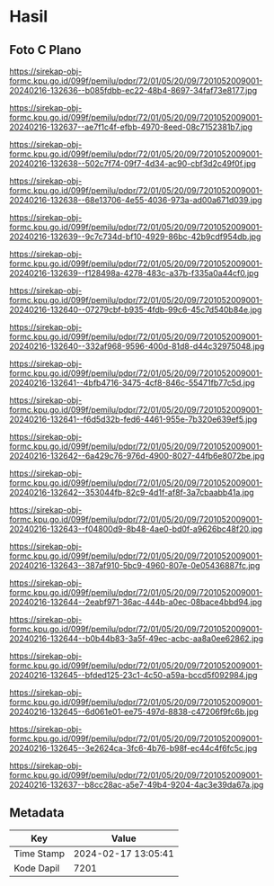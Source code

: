 # Hasil

## Foto C Plano

https://sirekap-obj-formc.kpu.go.id/099f/pemilu/pdpr/72/01/05/20/09/7201052009001-20240216-132636--b085fdbb-ec22-48b4-8697-34faf73e8177.jpg

https://sirekap-obj-formc.kpu.go.id/099f/pemilu/pdpr/72/01/05/20/09/7201052009001-20240216-132637--ae7f1c4f-efbb-4970-8eed-08c7152381b7.jpg

https://sirekap-obj-formc.kpu.go.id/099f/pemilu/pdpr/72/01/05/20/09/7201052009001-20240216-132638--502c7f74-09f7-4d34-ac90-cbf3d2c49f0f.jpg

https://sirekap-obj-formc.kpu.go.id/099f/pemilu/pdpr/72/01/05/20/09/7201052009001-20240216-132638--68e13706-4e55-4036-973a-ad00a671d039.jpg

https://sirekap-obj-formc.kpu.go.id/099f/pemilu/pdpr/72/01/05/20/09/7201052009001-20240216-132639--9c7c734d-bf10-4929-86bc-42b9cdf954db.jpg

https://sirekap-obj-formc.kpu.go.id/099f/pemilu/pdpr/72/01/05/20/09/7201052009001-20240216-132639--f128498a-4278-483c-a37b-f335a0a44cf0.jpg

https://sirekap-obj-formc.kpu.go.id/099f/pemilu/pdpr/72/01/05/20/09/7201052009001-20240216-132640--07279cbf-b935-4fdb-99c6-45c7d540b84e.jpg

https://sirekap-obj-formc.kpu.go.id/099f/pemilu/pdpr/72/01/05/20/09/7201052009001-20240216-132640--332af968-9596-400d-81d8-d44c32975048.jpg

https://sirekap-obj-formc.kpu.go.id/099f/pemilu/pdpr/72/01/05/20/09/7201052009001-20240216-132641--4bfb4716-3475-4cf8-846c-55471fb77c5d.jpg

https://sirekap-obj-formc.kpu.go.id/099f/pemilu/pdpr/72/01/05/20/09/7201052009001-20240216-132641--f6d5d32b-fed6-4461-955e-7b320e639ef5.jpg

https://sirekap-obj-formc.kpu.go.id/099f/pemilu/pdpr/72/01/05/20/09/7201052009001-20240216-132642--6a429c76-976d-4900-8027-44fb6e8072be.jpg

https://sirekap-obj-formc.kpu.go.id/099f/pemilu/pdpr/72/01/05/20/09/7201052009001-20240216-132642--353044fb-82c9-4d1f-af8f-3a7cbaabb41a.jpg

https://sirekap-obj-formc.kpu.go.id/099f/pemilu/pdpr/72/01/05/20/09/7201052009001-20240216-132643--f04800d9-8b48-4ae0-bd0f-a9626bc48f20.jpg

https://sirekap-obj-formc.kpu.go.id/099f/pemilu/pdpr/72/01/05/20/09/7201052009001-20240216-132643--387af910-5bc9-4960-807e-0e05436887fc.jpg

https://sirekap-obj-formc.kpu.go.id/099f/pemilu/pdpr/72/01/05/20/09/7201052009001-20240216-132644--2eabf971-36ac-444b-a0ec-08bace4bbd94.jpg

https://sirekap-obj-formc.kpu.go.id/099f/pemilu/pdpr/72/01/05/20/09/7201052009001-20240216-132644--b0b44b83-3a5f-49ec-acbc-aa8a0ee62862.jpg

https://sirekap-obj-formc.kpu.go.id/099f/pemilu/pdpr/72/01/05/20/09/7201052009001-20240216-132645--bfded125-23c1-4c50-a59a-bccd5f092984.jpg

https://sirekap-obj-formc.kpu.go.id/099f/pemilu/pdpr/72/01/05/20/09/7201052009001-20240216-132645--6d061e01-ee75-497d-8838-c47206f9fc6b.jpg

https://sirekap-obj-formc.kpu.go.id/099f/pemilu/pdpr/72/01/05/20/09/7201052009001-20240216-132645--3e2624ca-3fc6-4b76-b98f-ec44c4f6fc5c.jpg

https://sirekap-obj-formc.kpu.go.id/099f/pemilu/pdpr/72/01/05/20/09/7201052009001-20240216-132637--b8cc28ac-a5e7-49b4-9204-4ac3e39da67a.jpg


## Metadata

| Key        | Value               |
| ---------- | ------------------- |
| Time Stamp | 2024-02-17 13:05:41 |
| Kode Dapil | 7201                |




